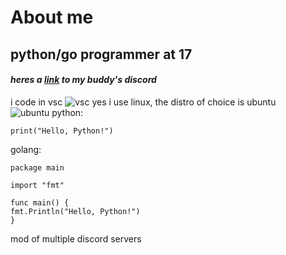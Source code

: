 # About me
## python/go programmer at 17

#### _heres a [link](https://discord.gg/JAeXQgSw2P) to my buddy's discord_
 i code in vsc
 ![vsc](https://www.google.com/url?sa=i&url=https%3A%2F%2Fuxwing.com%2Fvisual-studio-code-icon%2F&psig=AOvVaw172a5h8DODTMKkx6q1Tg9B&ust=1718053209557000&source=images&cd=vfe&opi=89978449&ved=0CBQQjhxqFwoTCMD6-ou1z4YDFQAAAAAdAAAAABAE)
yes i use linux, the distro of choice is ubuntu  
![ubuntu](https://www.google.com/url?sa=i&url=https%3A%2F%2Fcanonical.com%2Fblog%2Fa-new-look-for-the-circle-of-friends&psig=AOvVaw3mHaoeTje_MwSt0Qi0d3BQ&ust=1718053320332000&source=images&cd=vfe&opi=89978449&ved=0CBIQjRxqFwoTCPCCzsG1z4YDFQAAAAAdAAAAABAE)
python:

```print("Hello, Python!")```

golang:
```
package main

import "fmt"

func main() {
fmt.Println("Hello, Python!")
}
```
mod of multiple discord servers

